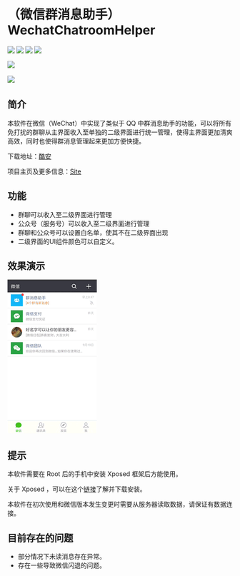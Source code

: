 # （微信群消息助手）WechatChatroomHelper

[![](https://img.shields.io/github/tag/zhudongya123/WechatChatroomHelper.svg?style=flat-square)](https://github.com/zhudongya123/WechatChatroomHelper/tags)
[![](https://img.shields.io/github/release/zhudongya123/WechatChatroomHelper.svg?style=flat-square)](https://github.com/zhudongya123/WechatChatroomHelper/releases)
![](https://img.shields.io/github/forks/zhudongya123/WechatChatroomHelper.svg?style=flat-square)
![](https://img.shields.io/github/stars/zhudongya123/WechatChatroomHelper.svg?style=flat-square)

[![](https://img.shields.io/github/issues/zhudongya123/WechatChatroomHelper.svg?style=flat-square)](https://github.com/zhudongya123/WechatChatroomHelper/issues)

 [![](https://img.shields.io/gitter/room/WechatChatroomHelper/nw.js.svg?style=flat-square)](https://gitter.im/WechatChatroomHelper)

## 简介

本软件在微信（WeChat）中实现了类似于 QQ 中群消息助手的功能，可以将所有免打扰的群聊从主界面收入至单独的二级界面进行统一管理，使得主界面更加清爽高效，同时也使得群消息管理起来更加方便快捷。


下载地址：[酷安](https://www.coolapk.com/apk/com.zdy.project.wechat_chatroom_helper)

项目主页及更多信息：[Site](http://116.62.247.71:8080/wechat/)

## 功能

- 群聊可以收入至二级界面进行管理
- 公众号（服务号）可以收入至二级界面进行管理
- 群聊和公众号可以设置白名单，使其不在二级界面出现
- 二级界面的UI组件颜色可以自定义。


## 效果演示

![](github_page_resource/GIF1.gif)

## 提示

 本软件需要在 Root 后的手机中安装 Xposed 框架后方能使用。

 关于 Xposed ，可以在这个[链接](http://repo.xposed.info/module/de.robv.android.xposed.installer)了解并下载安装。

 本软件在初次使用和微信版本发生变更时需要从服务器读取数据，请保证有数据连接。

## 目前存在的问题

- 部分情况下未读消息存在异常。
- 存在一些导致微信闪退的问题。
